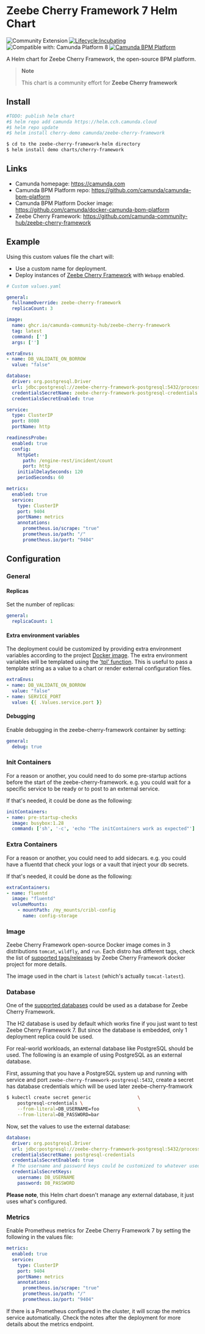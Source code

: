 # Zeebe Cherry Framework 7 Helm Chart
![Community Extension](https://img.shields.io/badge/Community%20Extension-An%20open%20source%20community%20maintained%20project-FF4700)
[![Lifecycle:Incubating](https://img.shields.io/badge/Lifecycle-Incubating-blue)](https://github.com/Camunda-Community-Hub/community/blob/main/extension-lifecycle.md#incubating-)
![Compatible with: Camunda Platform 8](https://img.shields.io/badge/Compatible%20with-Camunda%20Platform%207-26d07c)
[![Camunda BPM Platform](https://img.shields.io/badge/dynamic/yaml?label=Camunda%20BPM%20Platform&query=version&url=https%3A%2F%2Fraw.githubusercontent.com%2Fcamunda-community-hub%2Fcamunda-helm%2Fmain%2Fcharts%2Fcamunda-bpm-platform%2FChart.yaml?style=plastic&logo=artifacthub&logoColor=white&labelColor=417598&color=2D4857)](https://artifacthub.io/packages/helm/camunda-community-hub/camunda-bpm-platform)

A Helm chart for Zeebe Cherry Framework, the open-source BPM platform.

> **Note**
>
> This chart is a community effort for **Zeebe Cherry framework**

## Install

```sh
#TODO: publish helm chart
#$ helm repo add camunda https://helm.cch.camunda.cloud
#$ helm repo update
#$ helm install cherry-demo camunda/zeebe-cherry-framework

$ cd to the zeebe-cherry-framework-helm directory
$ helm install demo charts/cherry-framework
```

## Links

* Camunda homepage: https://camunda.com
* Camunda BPM Platform repo: https://github.com/camunda/camunda-bpm-platform
* Camunda BPM Platform Docker image: https://github.com/camunda/docker-camunda-bpm-platform
* Zeebe Cherry Framework: https://github.com/camunda-community-hub/zeebe-cherry-framework

## Example

Using this custom values file the chart will:
* Use a custom name for deployment.
* Deploy instances of [Zeebe Cherry Framework]()
  with `Webapp` enabled.
<!-- * Use PostgreSQL as an external database (it assumes that the database `process-engine` is already created
  and the secret `postgresql-credentials` has the mandatory data `DB_USERNAME` and `DB_PASSWORD`).
* Set custom config for `readinessProbe` and checking an endpoint that queries the database
  so no traffic will be sent to the REST API if the engine pod is not able to access the database.
* Expose Prometheus metrics of the Zeebe Cherry framework over the metrics service with port `9404`. -->

```yaml
# Custom values.yaml

general:
  fullnameOverride: zeebe-cherry-framework
  replicaCount: 3

image:
  name: ghcr.io/camunda-community-hub/zeebe-cherry-framework
  tag: latest
  command: ['']
  args: ['']

extraEnvs:
- name: DB_VALIDATE_ON_BORROW
  value: "false"

database:
  driver: org.postgresql.Driver
  url: jdbc:postgresql://zeebe-cherry-framework-postgresql:5432/process-engine
  credentialsSecretName: zeebe-cherry-framework-postgresql-credentials
  credentialsSecretEnabled: true

service:
  type: ClusterIP
  port: 8080
  portName: http

readinessProbe:
  enabled: true
  config:
    httpGet:
      path: /engine-rest/incident/count
      port: http
    initialDelaySeconds: 120
    periodSeconds: 60

metrics:
  enabled: true
  service:
    type: ClusterIP
    port: 9404
    portName: metrics
    annotations:
      prometheus.io/scrape: "true"
      prometheus.io/path: "/"
      prometheus.io/port: "9404"
```

## Configuration

### General

#### Replicas
Set the number of replicas:
```yaml
general:
  replicaCount: 1
```

#### Extra environment variables

The deployment could be customized by providing extra environment variables according to the project
[Docker image](https://github.com/camunda-community-hub/zeebe-cherry-framework). The extra environment variables will be templated using the ['tpl' function](https://helm.sh/docs/howto/charts_tips_and_tricks/#using-the-tpl-function). This is useful to pass a template string as a value to a chart or render external configuration files.

```yaml
extraEnvs:
- name: DB_VALIDATE_ON_BORROW
  value: "false"
- name: SERVICE_PORT
  value: {{ .Values.service.port }}
```

#### Debugging
Enable debugging in the zeebe-cherry-framework container by setting:
```yaml
general:
  debug: true
```

### Init Containers

For a reason or another, you could need to do some pre-startup actions before the start of the zeebe-cherry-framework.
e.g. you could wait for a specific service to be ready or to post to an external service.

If that's needed, it could be done as the following:

```yaml
initContainers:
- name: pre-startup-checks
  image: busybox:1.28
  command: ['sh', '-c', 'echo "The initContainers work as expected"']
```

### Extra Containers

For a reason or another, you could need to add sidecars.
e.g. you could have a fluentd that check your logs or a vault that inject your db secrets.

If that's needed, it could be done as the following:

```yaml
extraContainers:
- name: fluentd
  image: "fluentd"
  volumeMounts:
    - mountPath: /my_mounts/cribl-config
      name: config-storage
```

### Image

Zeebe Cherry Framework open-source Docker image comes in 3 distributions `tomcat`, `wildfly`, and `run`.
Each distro has different tags, check the list of
[supported tags/releases](https://github.com/camunda-community-hub/docker-zeebe-cherry-framework#supported-tagsreleases)
by Zeebe Cherry Framework docker project for more details.

The image used in the chart is `latest` (which's actually `tomcat-latest`).

### Database

One of the [supported databases](https://docs.camunda.org/manual/latest/introduction/supported-environments/#databases)
could be used as a database for Zeebe Cherry Framework.

The H2 database is used by default which works fine if you just want to test Zeebe Cherry Framework 7.
But since the database is embedded, only 1 deployment replica could be used.

For real-world workloads, an external database like PostgreSQL should be used.
The following is an example of using PostgreSQL as an external database.

First, assuming that you have a PostgreSQL system up and running with service and port
`zeebe-cherry-framework-postgresql:5432`, create a secret has database credentials which will be used later zeebe-cherry-framwork

```sh
$ kubectl create secret generic                 \
    postgresql-credentials \
    --from-literal=DB_USERNAME=foo              \
    --from-literal=DB_PASSWORD=bar
```

Now, set the values to use the external database:

```yaml
database:
  driver: org.postgresql.Driver
  url: jdbc:postgresql://zeebe-cherry-framework-postgresql:5432/process-engine
  credentialsSecretName: postgresql-credentials
  credentialsSecretEnabled: true
  # The username and password keys could be customized to whatever used in the credentials secret.
  credentialsSecretKeys:
    username: DB_USERNAME
    password: DB_PASSWORD
```

**Please note**, this Helm chart doesn't manage any external database, it just uses what's configured.

### Metrics

Enable Prometheus metrics for Zeebe Cherry Framework 7 by setting the following in the values file:

```yaml
metrics:
  enabled: true
  service:
    type: ClusterIP
    port: 9404
    portName: metrics
    annotations:
      prometheus.io/scrape: "true"
      prometheus.io/path: "/"
      prometheus.io/port: "9404"
```

If there is a Prometheus configured in the cluster, it will scrap the metrics service automatically.
Check the notes after the deployment for more details about the metrics endpoint.
